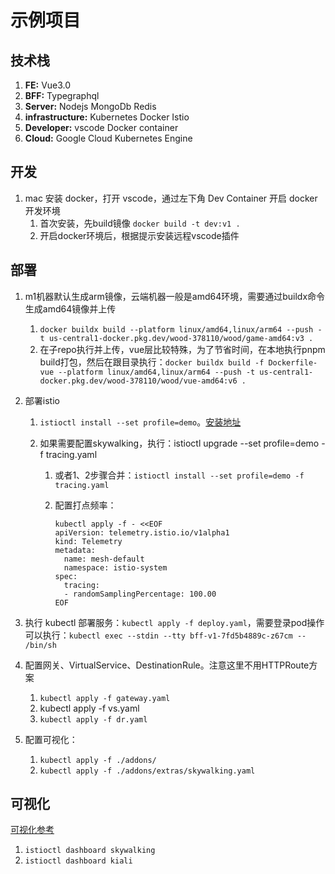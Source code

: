 # 示例项目

## 技术栈

1. **FE:** Vue3.0
2. **BFF:** Typegraphql
3. **Server:** Nodejs MongoDb Redis
4. **infrastructure:** Kubernetes Docker Istio
5. **Developer:** vscode Docker container
6. **Cloud:** Google Cloud Kubernetes Engine

## 开发

1. mac 安装 docker，打开 vscode，通过左下角 Dev Container 开启 docker 开发环境
   1. 首次安装，先build镜像 `docker build -t dev:v1 .`
   2. 开启docker环境后，根据提示安装远程vscode插件


## 部署

1. m1机器默认生成arm镜像，云端机器一般是amd64环境，需要通过buildx命令生成amd64镜像并上传

   1. `docker buildx build --platform linux/amd64,linux/arm64 --push -t us-central1-docker.pkg.dev/wood-378110/wood/game-amd64:v3 .   `
   2. 在子repo执行并上传，vue层比较特殊，为了节省时间，在本地执行pnpm build打包，然后在跟目录执行：`docker buildx build -f Dockerfile-vue --platform linux/amd64,linux/arm64 --push -t us-central1-docker.pkg.dev/wood-378110/wood/vue-amd64:v6 .`

2. 部署istio

   1. `istioctl install --set profile=demo`。[安装地址](https://istio.io/latest/zh/docs/setup/install/istioctl/)

   2. 如果需要配置skywalking，执行：istioctl upgrade --set profile=demo -f tracing.yaml

      1. 或者1、2步骤合并：`istioctl install --set profile=demo -f tracing.yaml`

      2. 配置打点频率：

         ```shell
         kubectl apply -f - <<EOF
         apiVersion: telemetry.istio.io/v1alpha1
         kind: Telemetry
         metadata:
           name: mesh-default
           namespace: istio-system
         spec:
           tracing:
           - randomSamplingPercentage: 100.00
         EOF
         ```

3. 执行 kubectl 部署服务：`kubectl apply -f deploy.yaml`，需要登录pod操作可以执行：`kubectl exec --stdin --tty bff-v1-7fd5b4889c-z67cm -- /bin/sh`

4. 配置网关、VirtualService、DestinationRule。注意这里不用HTTPRoute方案

   1. `kubectl apply -f gateway.yaml`
   2. kubectl apply -f vs.yaml
   3. `kubectl apply -f dr.yaml`

5. 配置可视化：

   1. `kubectl apply -f ./addons/`   
   2.  `kubectl apply -f ./addons/extras/skywalking.yaml`

## 可视化

[可视化参考](https://istio.io/latest/zh/docs/tasks/observability/)

1. `istioctl dashboard skywalking`
2. `istioctl dashboard kiali`

